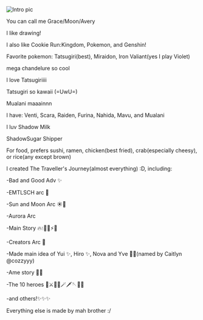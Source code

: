 <section class = "intro">
            <img src = "./images/TBApic.png" alt = "Intro pic">
            <p>You can call me Grace/Moon/Avery</p>
            <p>I like drawing!</p>
            <p>I also like Cookie Run:Kingdom, Pokemon, and Genshin!</p>
            <p>Favorite pokemon: Tatsugiri(best), Miraidon, Iron Valiant(yes I play Violet)</p>
            <p>mega chandelure so cool</p>
            <p> I love Tatsugiriiii</p>
            <p> Tatsugiri so kawaii (=UwU=)</p>
            <p> Mualani maaainnn</p>
            <p> I have: Venti, Scara, Raiden, Furina, Nahida, Mavu, and Mualani </p>
            <p> I luv Shadow Milk </p>
            <p> ShadowSugar Shipper</p>
            <p>For food, prefers sushi, ramen, chicken(best fried), crab(especially cheesy), or rice(any except brown)</p>
            <p>I created The Traveller's Journey(almost everything) :D, including:</p>
            <div class = "WIM">
                <p>  -Bad and Good Adv ✨</p>
                <p>  -EMTLSCH arc 🏫</p>
                <p>  -Sun and Moon Arc ☀️🌙</p>
                <p>  -Aurora Arc</p>
                <p>  -Main Story 🔥💧🍃🧊⚡💨</p>
                <p>  -Creators Arc 👑</p>
                <p>  -Made main idea of Yui ✨, Hiro ✨, Nova and Yve 👑✨(named by Caitlyn @cozzyyy)</p>
                <p>  -Ame story 👑✨</p>
                <p>  -The 10 heroes 👑⚔️🏹👊🪄🗡️🪡🔨🔗</p>
                <p>  -and others!✨✨✨</p>
            <p>Everything else is made by mah brother :/</p>
</section>
